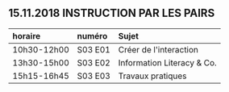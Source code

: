## 15.11.2018 INSTRUCTION PAR LES PAIRS

| horaire | numéro | Sujet |
| :------ | :----- | :---- |
| 10h30-12h00 | S03 E01 | Créer de l'interaction |
| 13h30-15h00 | S03 E02 | Information Literacy & Co. |
| 15h15-16h45 | S03 E03 | Travaux pratiques |
